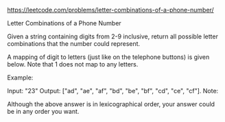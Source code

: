 https://leetcode.com/problems/letter-combinations-of-a-phone-number/

 Letter Combinations of a Phone Number
 
 Given a string containing digits from 2-9 inclusive, return all possible letter combinations that the number could represent.
 
 A mapping of digit to letters (just like on the telephone buttons) is given below. Note that 1 does not map to any letters.
 
 
 
 Example:
 
 Input: "23"
 Output: ["ad", "ae", "af", "bd", "be", "bf", "cd", "ce", "cf"].
 Note:
 
 Although the above answer is in lexicographical order, your answer could be in any order you want.